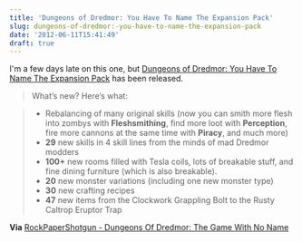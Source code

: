 ```yaml
---
title: 'Dungeons of Dredmor: You Have To Name The Expansion Pack'
slug: dungeons-of-dredmor:-you-have-to-name-the-expansion-pack
date: '2012-06-11T15:41:49'
draft: true
---
```


I'm a few days late on this one, but [Dungeons of Dredmor: You Have To Name The Expansion Pack](http://www.gaslampgames.com/2012/06/05/dungeons-of-dredmor-free-expansion-available-now/)
has been released.

> What’s new? Here’s what:

> - Rebalancing of many original skills (now you can smith more flesh into zombys with **Fleshsmithing**, find more loot with **Perception**, fire more cannons at the same time with **Piracy**, and much more)
> - **29** new skills in 4 skill lines from the minds of mad Dredmor modders
> - **100+** new rooms filled with Tesla coils, lots of breakable stuff, and fine dining furniture (which is also breakable).
> - **20** new monster variations (including one new monster type)
> - **30** new crafting recipes
> - **47** new items from the Clockwork Grappling Bolt to the Rusty Caltrop Eruptor Trap

<!--more-->




**Via** [RockPaperShotgun - Dungeons Of Dredmor: The Game With No Name](http://www.rockpapershotgun.com/2012/06/06/dungeons-of-dredmor-the-game-with-no-name/)